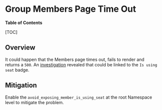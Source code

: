 # Group Members Page Time Out

**Table of Contents**

[TOC]

## Overview

It could happen that the Members page times out, fails  to render and returns a `500`. An [investigation](https://gitlab.com/gitlab-org/gitlab/-/issues/459041) revealed that could be linked to the `Is using seat` badge.

## Mitigation

Enable the `avoid_exposing_member_is_using_seat` at the root Namespace level to mitigate the problem.
